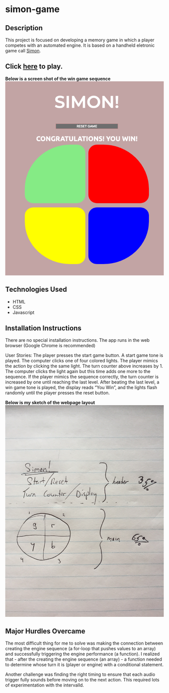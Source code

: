 # simon-game

## Description

This project is focused on developing a memory game in which a player competes with an automated engine. It is based on a handheld eletronic game call [Simon](https://en.wikipedia.org/wiki/Simon_(game)).

## Click [here](https://billyhk.github.io/) to play.

**Below is a screen shot of the win game sequence**
![simon win game sequence](images/simon-win-game-screenshot.png)

## Technologies Used
* HTML
* CSS
* Javascript

## Installation Instructions
There are no special installation instructions. The app runs in the web browser (Google Chrome is recommended)

User Stories:
The player presses the start game button. A start game tone is played. The computer clicks one of four colored lights. The player mimics the action by clicking the same light. The turn counter above increases by 1. The computer clicks the light again but this time adds one more to the sequence. If the player mimics the sequence correctly, the turn counter is increased by one until reaching the last level. After beating the last level, a win game tone is played, the display reads “You Win”, and the lights flash randomly until the player presses the reset button.

**Below is my sketch of the webpage layout**
![webpage layout](images/simon-sketch.JPG)

## Major Hurdles Overcame

The most difficult thing for me to solve was making the connection between creating the engine sequence (a for-loop that pushes values to an array) and successfully triggering the engine performance (a function). I realized that - after the creating the engine sequence (an array) - a function needed to determine whose turn it is (player or engine) with a conditional statement.

Another challenge was finding the right timing to ensure that each audio trigger fully sounds before moving on to the next action. This required lots of experimentation with the intervalId.
